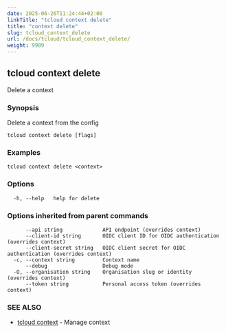 ```yaml
---
date: 2025-06-26T11:24:44+02:00
linkTitle: "tcloud context delete"
title: "context delete"
slug: tcloud_context_delete
url: /docs/tcloud/tcloud_context_delete/
weight: 9989
---
```

## tcloud context delete

Delete a context

### Synopsis

Delete a context from the config

```
tcloud context delete [flags]
```

### Examples

```
tcloud context delete <context>
```

### Options

```
  -h, --help   help for delete
```

### Options inherited from parent commands

```
      --api string             API endpoint (overrides context)
      --client-id string       OIDC client ID for OIDC authentication (overrides context)
      --client-secret string   OIDC client secret for OIDC authentication (overrides context)
  -c, --context string         Context name
      --debug                  Debug mode
  -O, --organisation string    Organisation slug or identity (overrides context)
      --token string           Personal access token (overrides context)
```

### SEE ALSO

* [tcloud context](/docs/tcloud/tcloud_context/)	 - Manage context

